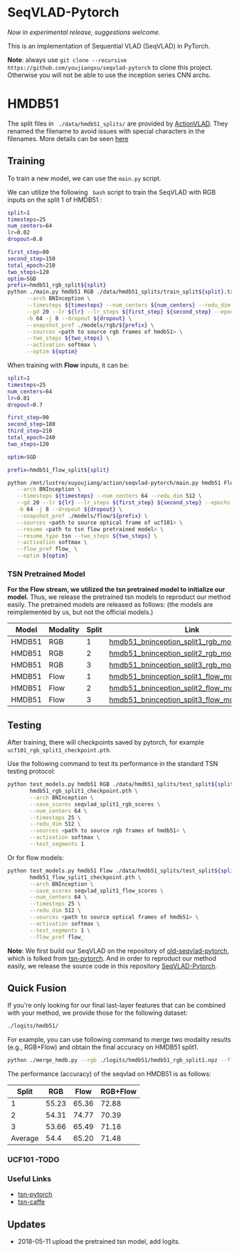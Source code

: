 # SeqVLAD-Pytorch

*Now in experimental release, suggestions welcome*. 

This is an implementation of Sequential VLAD (SeqVLAD) in PyTorch.

**Note**: always use `git clone --recursive https://github.com/youjiangxu/seqvlad-pytorch` to clone this project.
Otherwise you will not be able to use the inception series CNN archs.

# HMDB51

The split files in ``` ./data/hmdb51_splits/```  are provided by [ActionVLAD](https://github.com/rohitgirdhar/ActionVLAD#actionvlad-learning-spatio-temporal-aggregation-for-action-classification). They renamed the filename to avoid issues with special characters in the filenames. More details can be seen [here](https://github.com/rohitgirdhar/ActionVLAD#setting-up-the-data)


## Training

To train a new model, we can use the `main.py` script.

We can utilize the following ``` bash``` script to train the SeqVLAD with RGB inputs on the split 1 of HMDB51 : 

```bash
split=1
timesteps=25
num_centers=64
lr=0.02
dropout=0.8

first_step=80
second_step=150
total_epoch=210
two_steps=120
optim=SGD
prefix=hmdb51_rgb_split${split}
python ./main.py hmdb51 RGB ./data/hmdb51_splits/train_split${split}.txt ./data/hmdb51_splits/test_split${split}.txt \
      --arch BNInception \
      --timesteps ${timesteps} --num_centers ${num_centers} --redu_dim 512 \
      --gd 20 --lr ${lr} --lr_steps ${first_step} ${second_step} --epochs ${total_epoch} \
      -b 64 -j 8 --dropout ${dropout} \
      --snapshot_pref ./models/rgb/${prefix} \
      --sources <path to source rgb frames of hmdb51> \
      --two_steps ${two_steps} \
      --activation softmax \
      --optim ${optim}
```

When training with **Flow** inputs, it can be:

```bash
split=1
timesteps=25
num_centers=64
lr=0.01
dropout=0.7

first_step=90
second_step=180
third_step=210
total_epoch=240
two_steps=120

optim=SGD

prefix=hmdb51_flow_split${split}

python /mnt/lustre/xuyoujiang/action/seqvlad-pytorch/main.py hmdb51 Flow ./data/hmdb51_splits/train_split${split}.txt ./data/hmdb51_splits/test_split${split}.txt \
   --arch BNInception \
   --timesteps ${timesteps} --num_centers 64 --redu_dim 512 \
   --gd 20 --lr ${lr} --lr_steps ${first_step} ${second_step} --epochs ${total_epoch} \
   -b 64 -j 8 --dropout ${dropout} \
   --snapshot_pref ./models/flow/${prefix} \
   --sources <path to source optical frame of ucf101> \
   --resume <path to tsn flow pretrained model> \
   --resume_type tsn --two_steps ${two_steps} \
   --activation softmax \
   --flow_pref flow_ \
   --optim ${optim}
```



### TSN Pretrained Model

**For the Flow stream, we utilized the tsn pretrained model to initialize our model.** Thus, we release the pretrained tsn models to reproduct our method easily. The pretrained models are released as follows: (the models are reimplemented by us, but not the official models.)

| Model  | Modality | Split | Link                                                         |
| ------ | -------- | ----- | ------------------------------------------------------------ |
| HMDB51 | RGB      | 1     | [hmdb51_bninception_split1_rgb_model_best.pth](https://tjueducn-my.sharepoint.com/:u:/g/personal/yjxu_tju_edu_cn/EXgsTfOClKlBvWygavN1BzgBNyLPd-Ukn7jBNj3t88q7jA?e=eu6PL0) |
| HMDB51 | RGB      | 2     | [hmdb51_bninception_split2_rgb_model_best.pth](https://tjueducn-my.sharepoint.com/:u:/g/personal/yjxu_tju_edu_cn/ETfn6SCeKqJBt3tDdA7JtK4BLdcSdYcnvXnL9RUJ9vUW9A?e=jvUjNG) |
| HMDB51 | RGB      | 3     | [hmdb51_bninception_split3_rgb_model_best.pth](https://tjueducn-my.sharepoint.com/:u:/g/personal/yjxu_tju_edu_cn/EWOThQmEPR5HjQStDJsyUbEB-1Zgjz_Jcf-bdR0AMuAhKA?e=rlgIrv) |
| HMDB51 | Flow     | 1     | [hmdb51_bninception_split1_flow_model_best.pth](https://tjueducn-my.sharepoint.com/:u:/g/personal/yjxu_tju_edu_cn/EXgsTfOClKlBvWygavN1BzgBNyLPd-Ukn7jBNj3t88q7jA?e=E5neqz) |
| HMDB51 | Flow     | 2     | [hmdb51_bninception_split2_flow_model_best.pth](https://tjueducn-my.sharepoint.com/:u:/g/personal/yjxu_tju_edu_cn/ERAS2JK9BSZCry_l1Ndtv6kB4rBdS-_vna_JNQ_Jast8OQ?e=1OUFel) |
| HMDB51 | Flow     | 3     | [hmdb51_bninception_split3_flow_model_best.pth](https://tjueducn-my.sharepoint.com/:u:/g/personal/yjxu_tju_edu_cn/EezS5HNGwf1IseTjKXcJ5IIBxjstXfC94AXYbzfmAFR5cw?e=hy3fhY) |



## Testing

After training, there will checkpoints saved by pytorch, for example `ucf101_rgb_split1_checkpoint.pth`.

Use the following command to test its performance in the standard TSN testing protocol:

```bash
python test_models.py hmdb51 RGB ./data/hmdb51_splits/test_split${split}.txt \
       hmdb51_rgb_split1_checkpoint.pth \
       --arch BNInception \
       --save_scores seqvlad_split1_rgb_scores \
       --num_centers 64 \
       --timesteps 25 \
       --redu_dim 512 \
       --sources <path to source rgb frames of hmdb51> \
       --activation softmax \
       --test_segments 1
```

Or for flow models:

```bash   
python test_models.py hmdb51 Flow ./data/hmdb51_splits/test_split${split}.txt \
       hmdb51_flow_split1_checkpoint.pth \
       --arch BNInception \
       --save_scores seqvlad_split1_flow_scores \
       --num_centers 64 \
       --timesteps 25 \
       --redu_dim 512 \
       --sources <path to source optical frames of hmdb51> \
       --activation softmax \
       --test_segments 1 \
       --flow_pref flow_
```

**Note**: We first build our SeqVLAD on the repository of [old-seqvlad-pytorch](https://github.com/youjiangxu/tsn-pytorch/tree/seqvlad), which is folked from [tsn-pytorch](https://github.com/yjxiong/tsn-pytorch). And in order to reproduct our method easily, we release the source code in this repository [SeqVLAD-Pytorch](https://github.com/youjiangxu/seqvlad-pytorch).



## Quick Fusion

If you're only looking for our final last-layer features that can be combined with your method, we provide those for the following dataset:

```bash
./logits/hmdb51/
```

For example, you can use following command to merge two modality results (e.g., RGB+Flow) and obtain the final accuracy on HMDB51 split1.

```bash
python ./merge_hmdb.py --rgb ./logits/hmdb51/hmdb51_rgb_split1.npz --flow ./logits/hmdb51/hmdb51_flow_split1.npz
```



The performance (accuracy) of the seqvlad on HMDB51 is as follows:

| Split   | RGB   | Flow  | RGB+Flow |
| ------- | ----- | ----- | -------- |
| 1       | 55.23 | 65.36 | 72.88    |
| 2       | 54.31 | 74.77 | 70.39    |
| 3       | 53.66 | 65.49 | 71.18    |
| Average | 54.4  | 65.20 | 71.48    |

### UCF101 -TODO



### Useful Links
- [tsn-pytorch](https://github.com/yjxiong/tsn-pytorch)
- [tsn-caffe](https://github.com/yjxiong/temporal-segment-networks)

## Updates

- 2018-05-11 upload the pretrained tsn model, add logits.